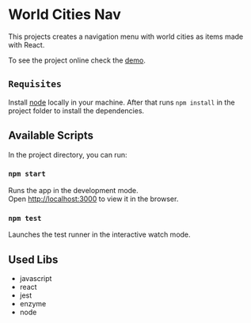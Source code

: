 
# World Cities Nav
This projects creates a navigation menu with world cities as items made with React. 

To see the project online check the [demo](https://alessandrohbnr.github.io/world-cities-nav/).

## `Requisites`

Install [node](https://nodejs.org/en/download/) locally in your machine.
After that runs `npm install` in the project folder to install the dependencies.

## Available Scripts

In the project directory, you can run:

### `npm start`

Runs the app in the development mode.<br>
Open [http://localhost:3000](http://localhost:3000) to view it in the browser.

### `npm test`

Launches the test runner in the interactive watch mode.

## Used Libs

- javascript
- react
- jest
- enzyme
- node
